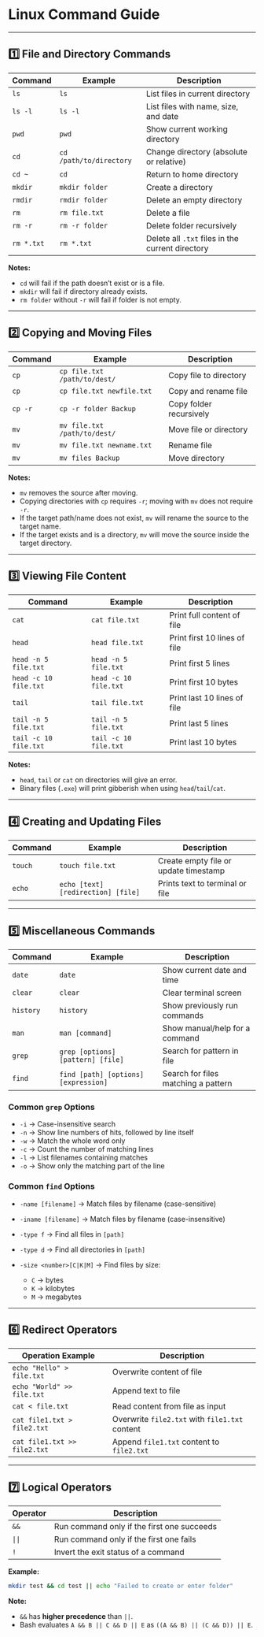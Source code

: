 # **Linux Command Guide**

---

## **1️⃣ File and Directory Commands**

| Command    | Example                 | Description                                      |
| ---------- | ----------------------- | ------------------------------------------------ |
| `ls`       | `ls`                    | List files in current directory                  |
| `ls -l`    | `ls -l`                 | List files with name, size, and date             |
| `pwd`      | `pwd`                   | Show current working directory                   |
| `cd`       | `cd /path/to/directory` | Change directory (absolute or relative)          |
| `cd ~`     | `cd`                    | Return to home directory                         |
| `mkdir`    | `mkdir folder`          | Create a directory                               |
| `rmdir`    | `rmdir folder`          | Delete an empty directory                        |
| `rm`       | `rm file.txt`           | Delete a file                                    |
| `rm -r`    | `rm -r folder`          | Delete folder recursively                        |
| `rm *.txt` | `rm *.txt`              | Delete all `.txt` files in the current directory |

**Notes:**

* `cd` will fail if the path doesn’t exist or is a file.
* `mkdir` will fail if directory already exists.
* `rm folder` without `-r` will fail if folder is not empty.

---

## **2️⃣ Copying and Moving Files**

| Command | Example                      | Description             |
| ------- | ---------------------------- | ----------------------- |
| `cp`    | `cp file.txt /path/to/dest/` | Copy file to directory  |
| `cp`    | `cp file.txt newfile.txt`    | Copy and rename file    |
| `cp -r` | `cp -r folder Backup`        | Copy folder recursively |
| `mv`    | `mv file.txt /path/to/dest/` | Move file or directory  |
| `mv`    | `mv file.txt newname.txt`    | Rename file             |
| `mv`    | `mv files Backup`            | Move directory          |

**Notes:**

* `mv` removes the source after moving.
* Copying directories with `cp` requires `-r`; moving with `mv` does not require `-r`.
* If the target path/name does not exist, `mv` will rename the source to the target name.
* If the target exists and is a directory, `mv` will move the source inside the target directory.

---

## **3️⃣ Viewing File Content**

| Command               | Example               | Description                  |
| --------------------- | --------------------- | ---------------------------- |
| `cat`                 | `cat file.txt`        | Print full content of file   |
| `head`                | `head file.txt`       | Print first 10 lines of file |
| `head -n 5 file.txt`  | `head -n 5 file.txt`  | Print first 5 lines          |
| `head -c 10 file.txt` | `head -c 10 file.txt` | Print first 10 bytes         |
| `tail`                | `tail file.txt`       | Print last 10 lines of file  |
| `tail -n 5 file.txt`  | `tail -n 5 file.txt`  | Print last 5 lines           |
| `tail -c 10 file.txt` | `tail -c 10 file.txt` | Print last 10 bytes          |

**Notes:**

* `head`, `tail` or `cat` on directories will give an error.
* Binary files (`.exe`) will print gibberish when using `head`/`tail`/`cat`.

---

## **4️⃣ Creating and Updating Files**

| Command | Example                            | Description                           |
| ------- | ---------------------------------- | ------------------------------------- |
| `touch` | `touch file.txt`                   | Create empty file or update timestamp |
| `echo`  | `echo [text] [redirection] [file]` | Prints text to terminal or file       |

---

## **5️⃣ Miscellaneous Commands**

| Command   | Example                              | Description                         |
| --------- | ------------------------------------ | ----------------------------------- |
| `date`    | `date`                               | Show current date and time          |
| `clear`   | `clear`                              | Clear terminal screen               |
| `history` | `history`                            | Show previously run commands        |
| `man`     | `man [command]`                      | Show manual/help for a command      |
| `grep`    | `grep [options] [pattern] [file]`    | Search for pattern in file          |
| `find`    | `find [path] [options] [expression]` | Search for files matching a pattern |

### **Common `grep` Options**

* `-i` → Case-insensitive search
* `-n` → Show line numbers of hits, followed by line itself
* `-w` → Match the whole word only
* `-c` → Count the number of matching lines
* `-l` → List filenames containing matches
* `-o` → Show only the matching part of the line

### **Common `find` Options**

* `-name [filename]` → Match files by filename (case-sensitive)
* `-iname [filename]` → Match files by filename (case-insensitive)
* `-type f` → Find all files in `[path]`
* `-type d` → Find all directories in `[path]`
* `-size <number>[C|K|M]` → Find files by size:

  * `C` → bytes
  * `K` → kilobytes
  * `M` → megabytes

---

## **6️⃣ Redirect Operators**

| Operation Example            | Description                                    |
| ---------------------------- | ---------------------------------------------- |
| `echo "Hello" > file.txt`    | Overwrite content of file                      |
| `echo "World" >> file.txt`   | Append text to file                            |
| `cat < file.txt`             | Read content from file as input                |
| `cat file1.txt > file2.txt`  | Overwrite `file2.txt` with `file1.txt` content |
| `cat file1.txt >> file2.txt` | Append `file1.txt` content to `file2.txt`      |

---

## **7️⃣ Logical Operators**

| Operator | Description                                |
| -------- | ------------------------------------------ |
| `&&`     | Run command only if the first one succeeds |
| `\|\|`   | Run command only if the first one fails    |
| `!`      | Invert the exit status of a command        |

**Example:**

```bash
mkdir test && cd test || echo "Failed to create or enter folder"
```

**Note:**

* `&&` has **higher precedence** than `||`.
* Bash evaluates `A && B || C && D || E` as `((A && B) || (C && D)) || E`.
